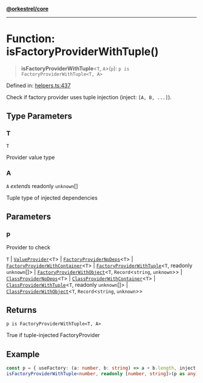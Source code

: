[**@orkestrel/core**](../index.md)

***

# Function: isFactoryProviderWithTuple()

> **isFactoryProviderWithTuple**\<`T`, `A`\>(`p`): `p is FactoryProviderWithTuple<T, A>`

Defined in: [helpers.ts:437](https://github.com/orkestrel/core/blob/240d6e1612057b96fd3fc03e1415fe3917a0f212/src/helpers.ts#L437)

Check if factory provider uses tuple injection (inject: `[A, B, ...]`).

## Type Parameters

### T

`T`

Provider value type

### A

`A` *extends* readonly `unknown`[]

Tuple type of injected dependencies

## Parameters

### p

Provider to check

`T` | [`ValueProvider`](../interfaces/ValueProvider.md)\<`T`\> | [`FactoryProviderNoDeps`](../type-aliases/FactoryProviderNoDeps.md)\<`T`\> | [`FactoryProviderWithContainer`](../type-aliases/FactoryProviderWithContainer.md)\<`T`\> | [`FactoryProviderWithTuple`](../type-aliases/FactoryProviderWithTuple.md)\<`T`, readonly `unknown`[]\> | [`FactoryProviderWithObject`](../type-aliases/FactoryProviderWithObject.md)\<`T`, `Record`\<`string`, `unknown`\>\> | [`ClassProviderNoDeps`](../type-aliases/ClassProviderNoDeps.md)\<`T`\> | [`ClassProviderWithContainer`](../type-aliases/ClassProviderWithContainer.md)\<`T`\> | [`ClassProviderWithTuple`](../type-aliases/ClassProviderWithTuple.md)\<`T`, readonly `unknown`[]\> | [`ClassProviderWithObject`](../type-aliases/ClassProviderWithObject.md)\<`T`, `Record`\<`string`, `unknown`\>\>

## Returns

`p is FactoryProviderWithTuple<T, A>`

True if tuple-injected FactoryProvider

## Example

```ts
const p = { useFactory: (a: number, b: string) => a + b.length, inject: [Symbol('A'), Symbol('B')] }
isFactoryProviderWithTuple<number, readonly [number, string]>(p as any)
```
